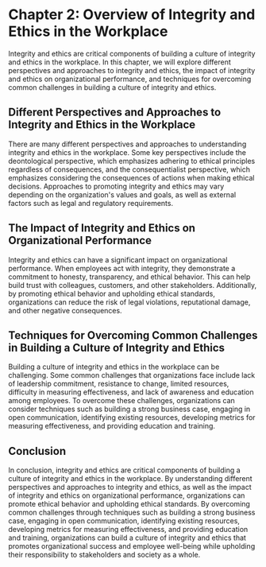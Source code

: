 Chapter 2: Overview of Integrity and Ethics in the Workplace
============================================================

Integrity and ethics are critical components of building a culture of integrity and ethics in the workplace. In this chapter, we will explore different perspectives and approaches to integrity and ethics, the impact of integrity and ethics on organizational performance, and techniques for overcoming common challenges in building a culture of integrity and ethics.

Different Perspectives and Approaches to Integrity and Ethics in the Workplace
------------------------------------------------------------------------------

There are many different perspectives and approaches to understanding integrity and ethics in the workplace. Some key perspectives include the deontological perspective, which emphasizes adhering to ethical principles regardless of consequences, and the consequentialist perspective, which emphasizes considering the consequences of actions when making ethical decisions. Approaches to promoting integrity and ethics may vary depending on the organization's values and goals, as well as external factors such as legal and regulatory requirements.

The Impact of Integrity and Ethics on Organizational Performance
----------------------------------------------------------------

Integrity and ethics can have a significant impact on organizational performance. When employees act with integrity, they demonstrate a commitment to honesty, transparency, and ethical behavior. This can help build trust with colleagues, customers, and other stakeholders. Additionally, by promoting ethical behavior and upholding ethical standards, organizations can reduce the risk of legal violations, reputational damage, and other negative consequences.

Techniques for Overcoming Common Challenges in Building a Culture of Integrity and Ethics
-----------------------------------------------------------------------------------------

Building a culture of integrity and ethics in the workplace can be challenging. Some common challenges that organizations face include lack of leadership commitment, resistance to change, limited resources, difficulty in measuring effectiveness, and lack of awareness and education among employees. To overcome these challenges, organizations can consider techniques such as building a strong business case, engaging in open communication, identifying existing resources, developing metrics for measuring effectiveness, and providing education and training.

Conclusion
----------

In conclusion, integrity and ethics are critical components of building a culture of integrity and ethics in the workplace. By understanding different perspectives and approaches to integrity and ethics, as well as the impact of integrity and ethics on organizational performance, organizations can promote ethical behavior and upholding ethical standards. By overcoming common challenges through techniques such as building a strong business case, engaging in open communication, identifying existing resources, developing metrics for measuring effectiveness, and providing education and training, organizations can build a culture of integrity and ethics that promotes organizational success and employee well-being while upholding their responsibility to stakeholders and society as a whole.
